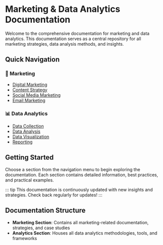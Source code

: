 # Marketing & Data Analytics Documentation

Welcome to the comprehensive documentation for marketing and data analytics. This documentation serves as a central repository for all marketing strategies, data analysis methods, and insights.

## Quick Navigation

### :rocket: Marketing
- [Digital Marketing](/marketing/digital-marketing)
- [Content Strategy](/marketing/content-strategy)
- [Social Media Marketing](/marketing/social-media)
- [Email Marketing](/marketing/email-marketing)

### :bar_chart: Data Analytics
- [Data Collection](/analytics/data-collection)
- [Data Analysis](/analytics/data-analysis)
- [Data Visualization](/analytics/visualization)
- [Reporting](/analytics/reporting)

## Getting Started

Choose a section from the navigation menu to begin exploring the documentation. Each section contains detailed information, best practices, and practical examples.

::: tip
This documentation is continuously updated with new insights and strategies. Check back regularly for updates!
:::

## Documentation Structure

- **Marketing Section**: Contains all marketing-related documentation, strategies, and case studies
- **Analytics Section**: Houses all data analytics methodologies, tools, and frameworks